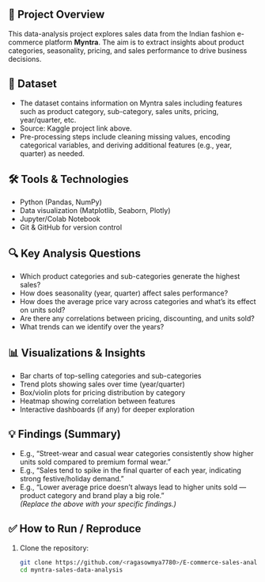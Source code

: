 

## 🎯 Project Overview  
This data-analysis project explores sales data from the Indian fashion e-commerce platform **Myntra**. The aim is to extract insights about product categories, seasonality, pricing, and sales performance to drive business decisions.

## 📂 Dataset  
- The dataset contains information on Myntra sales including features such as product category, sub-category, sales units, pricing, year/quarter, etc.  
- Source: Kaggle project link above.  
- Pre-processing steps include cleaning missing values, encoding categorical variables, and deriving additional features (e.g., year, quarter) as needed.

## 🛠 Tools & Technologies  
- Python (Pandas, NumPy)  
- Data visualization (Matplotlib, Seaborn, Plotly)  
- Jupyter/Colab Notebook  
- Git & GitHub for version control

## 🔍 Key Analysis Questions  
- Which product categories and sub-categories generate the highest sales?  
- How does seasonality (year, quarter) affect sales performance?  
- How does the average price vary across categories and what’s its effect on units sold?  
- Are there any correlations between pricing, discounting, and units sold?  
- What trends can we identify over the years?  

## 📊 Visualizations & Insights  
- Bar charts of top-selling categories and sub-categories  
- Trend plots showing sales over time (year/quarter)  
- Box/violin plots for pricing distribution by category  
- Heatmap showing correlation between features  
- Interactive dashboards (if any) for deeper exploration  

## 💡 Findings (Summary)  
- E.g., “Street-wear and casual wear categories consistently show higher units sold compared to premium formal wear.”  
- E.g., “Sales tend to spike in the final quarter of each year, indicating strong festive/holiday demand.”  
- E.g., “Lower average price doesn’t always lead to higher units sold — product category and brand play a big role.”  
*(Replace the above with your specific findings.)*

## ✅ How to Run / Reproduce  
1. Clone the repository:  
   ```bash
   git clone https://github.com/<ragasowmya7780>/E-commerce-sales-analysis.git
   cd myntra-sales-data-analysis
